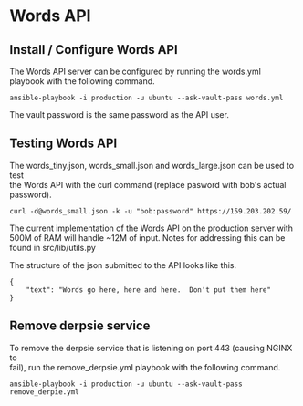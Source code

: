 # Words API

## Install / Configure Words API  

The Words API server can be configured by running the words.yml playbook with
the following command.  

```
ansible-playbook -i production -u ubuntu --ask-vault-pass words.yml  
```

The vault password is the same password as the API user.  

## Testing Words API  

The words_tiny.json, words_small.json and words_large.json can be used to test  
the Words API with the curl command (replace pasword with bob's actual
password).  

```
curl -d@words_small.json -k -u "bob:password" https://159.203.202.59/  
```

The current implementation of the Words API on the production server with  
500M of RAM will handle ~12M of input.  Notes for addressing this can be  
found in src/lib/utils.py  

The structure of the json submitted to the API looks like this.  

```
{  
    "text": "Words go here, here and here.  Don't put them here"  
}  
```

## Remove derpsie service  

To remove the derpsie service that is listening on port 443 (causing NGINX to  
fail), run the remove_derpsie.yml playbook with the following command.  

```
ansible-playbook -i production -u ubuntu --ask-vault-pass remove_derpie.yml  
```

